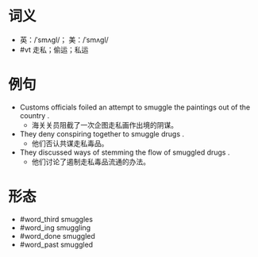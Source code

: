 # 词义
- 英：/ˈsmʌɡl/； 美：/ˈsmʌɡl/
- #vt 走私；偷运；私运
# 例句
- Customs officials foiled an attempt to smuggle the paintings out of the country .
	- 海关关员阻截了一次企图走私画作出境的阴谋。
- They deny conspiring together to smuggle drugs .
	- 他们否认共谋走私毒品。
- They discussed ways of stemming the flow of smuggled drugs .
	- 他们讨论了遏制走私毒品流通的办法。
# 形态
- #word_third smuggles
- #word_ing smuggling
- #word_done smuggled
- #word_past smuggled
